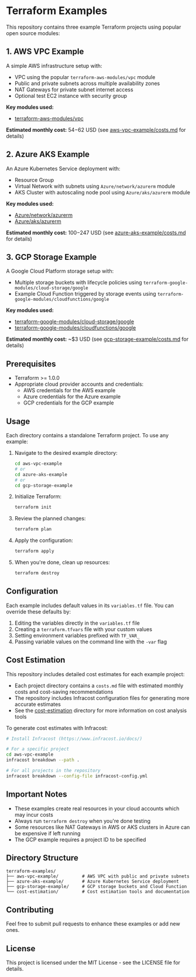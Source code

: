 # Terraform Examples

This repository contains three example Terraform projects using popular open source modules:

## 1. AWS VPC Example

A simple AWS infrastructure setup with:
- VPC using the popular `terraform-aws-modules/vpc` module
- Public and private subnets across multiple availability zones
- NAT Gateways for private subnet internet access
- Optional test EC2 instance with security group

**Key modules used:**
- [terraform-aws-modules/vpc](https://registry.terraform.io/modules/terraform-aws-modules/vpc/aws/latest)

**Estimated monthly cost:** $54-$62 USD (see [aws-vpc-example/costs.md](aws-vpc-example/costs.md) for details)

## 2. Azure AKS Example

An Azure Kubernetes Service deployment with:
- Resource Group
- Virtual Network with subnets using `Azure/network/azurerm` module
- AKS Cluster with autoscaling node pool using `Azure/aks/azurerm` module

**Key modules used:**
- [Azure/network/azurerm](https://registry.terraform.io/modules/Azure/network/azurerm/latest)
- [Azure/aks/azurerm](https://registry.terraform.io/modules/Azure/aks/azurerm/latest)

**Estimated monthly cost:** $100-$247 USD (see [azure-aks-example/costs.md](azure-aks-example/costs.md) for details)

## 3. GCP Storage Example

A Google Cloud Platform storage setup with:
- Multiple storage buckets with lifecycle policies using `terraform-google-modules/cloud-storage/google`
- Example Cloud Function triggered by storage events using `terraform-google-modules/cloudfunctions/google`

**Key modules used:**
- [terraform-google-modules/cloud-storage/google](https://registry.terraform.io/modules/terraform-google-modules/cloud-storage/google/latest)
- [terraform-google-modules/cloudfunctions/google](https://registry.terraform.io/modules/terraform-google-modules/cloudfunctions/google/latest)

**Estimated monthly cost:** ~$3 USD (see [gcp-storage-example/costs.md](gcp-storage-example/costs.md) for details)

## Prerequisites

- Terraform >= 1.0.0
- Appropriate cloud provider accounts and credentials:
  - AWS credentials for the AWS example
  - Azure credentials for the Azure example
  - GCP credentials for the GCP example

## Usage

Each directory contains a standalone Terraform project. To use any example:

1. Navigate to the desired example directory:
   ```bash
   cd aws-vpc-example
   # or
   cd azure-aks-example
   # or
   cd gcp-storage-example
   ```

2. Initialize Terraform:
   ```bash
   terraform init
   ```

3. Review the planned changes:
   ```bash
   terraform plan
   ```

4. Apply the configuration:
   ```bash
   terraform apply
   ```

5. When you're done, clean up resources:
   ```bash
   terraform destroy
   ```

## Configuration

Each example includes default values in its `variables.tf` file. You can override these defaults by:

1. Editing the variables directly in the `variables.tf` file
2. Creating a `terraform.tfvars` file with your custom values
3. Setting environment variables prefixed with `TF_VAR_`
4. Passing variable values on the command line with the `-var` flag

## Cost Estimation

This repository includes detailed cost estimates for each example project:

- Each project directory contains a `costs.md` file with estimated monthly costs and cost-saving recommendations
- The repository includes Infracost configuration files for generating more accurate estimates
- See the [cost-estimation](cost-estimation/) directory for more information on cost analysis tools

To generate cost estimates with Infracost:

```bash
# Install Infracost (https://www.infracost.io/docs/)

# For a specific project
cd aws-vpc-example
infracost breakdown --path .

# For all projects in the repository
infracost breakdown --config-file infracost-config.yml
```

## Important Notes

- These examples create real resources in your cloud accounts which may incur costs
- Always run `terraform destroy` when you're done testing
- Some resources like NAT Gateways in AWS or AKS clusters in Azure can be expensive if left running
- The GCP example requires a project ID to be specified

## Directory Structure

```
terraform-examples/
├── aws-vpc-example/         # AWS VPC with public and private subnets
├── azure-aks-example/       # Azure Kubernetes Service deployment
├── gcp-storage-example/     # GCP storage buckets and Cloud Function
└── cost-estimation/         # Cost estimation tools and documentation
```

## Contributing

Feel free to submit pull requests to enhance these examples or add new ones.

## License

This project is licensed under the MIT License - see the LICENSE file for details.